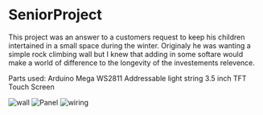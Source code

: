 # SeniorProject
This project was an answer to a customers request to keep his children intertained in a small space during the winter. 
Originaly he was wanting a simple rock climbing wall but I knew that adding in some softare would make a world of difference to the longevity of the investements relevence. 


Parts used:
Arduino Mega
WS2811 Addressable light string
3.5 inch TFT Touch Screen

![wall](https://user-images.githubusercontent.com/43457107/99445821-568d9400-28db-11eb-919c-964c1abec514.jpg)
![Panel](https://user-images.githubusercontent.com/43457107/99445816-54c3d080-28db-11eb-8ac2-22339014df9f.jpg)
![wiring](https://user-images.githubusercontent.com/43457107/99449982-57272a00-28dd-11eb-866e-56850898608a.jpg)

